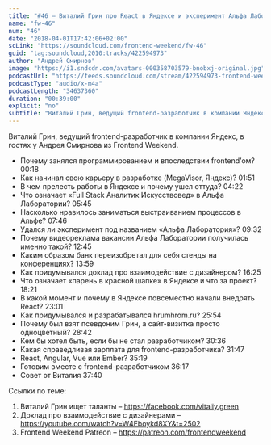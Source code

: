 ```yaml
---
title: "#46 – Виталий Грин про React в Яндексе и эксперимент Альфа Лаборатории"
name: "fw-46"
num: "46"
date: "2018-04-01T17:42:06+02:00"
scLink: "https://soundcloud.com/frontend-weekend/fw-46"
guid: "tag:soundcloud,2010:tracks/422594973"
author: "Андрей Смирнов"
image: "https://i1.sndcdn.com/avatars-000358703579-bnobxj-original.jpg"
podcastUrl: "https://feeds.soundcloud.com/stream/422594973-frontend-weekend-fw-46.m4a"
podcastType: "audio/x-m4a"
podcastLength: "34637360"
duration: "00:39:00"
explicit: "no"
subtitle: "Виталий Грин, ведущий frontend-разработчик в компании Яндекс, в гостях у Андрея Смирнова из Frontend Weekend.  "
---
```

Виталий Грин, ведущий frontend-разработчик в компании Яндекс, в гостях у Андрея Смирнова из Frontend Weekend.  

- Почему занялся программированием и впоследствии frontend’ом? 00:18
- Как начинал свою карьеру в разработке (MegaVisor, Яндекс)? 01:51
- В чем прелесть работы в Яндексе и почему ушел оттуда? 04:22
- Что означает «Full Stack Аналитик Искусствовед» в Альфа Лаборатории? 05:45
- Насколько нравилось заниматься выстраиванием процессов в Альфе? 07:46
- Удался ли эксперимент под названием «Альфа Лаборатория»? 09:32
- Почему видеореклама вакансии Альфа Лаборатории получилась именно такой? 12:45
- Каким образом банк переизобретал для себя стенды на конференциях? 13:59
- Как придумывался доклад про взаимодействие с дизайнером? 16:25
- Что означает «парень в красной шапке» в Яндексе и что за проект? 18:21
- В какой момент и почему в Яндексе повсеместно начали внедрять React? 23:01
- Как придумывался и разрабатывался hrumhrom.ru? 25:54
- Почему был взят псевдоним Грин, а сайт-визитка просто одноцветный? 28:42
- Кем бы хотел быть, если бы не стал разработчиком? 30:36
- Какая справедливая зарплата для frontend-разработчика? 31:47
- React, Angular, Vue или Ember? 35:19
- Готовим вместе с frontend-разработчиком 36:17
- Совет от Виталия 37:40

Ссылки по теме:
1) Виталий Грин ищет таланты – https://facebook.com/vitaliy.green
2) Доклад про взаимодействие с дизайнерами – https://youtube.com/watch?v=W4Eboykd8XY&t=2502
3) Frontend Weekend Patreon – https://patreon.com/frontendweekend